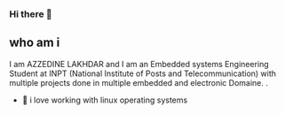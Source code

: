 ### Hi there 👋
## who am i
I am AZZEDINE LAKHDAR and I am an Embedded systems Engineering Student at INPT
 (National Institute of Posts and Telecommunication) with multiple projects done in multiple 
 embedded and electronic Domaine. .
 - 🔭 i love working with linux operating systems 
<!--
**Azzedine-prog/Azzedine-prog** is a ✨ _special_ ✨ repository because its `README.md` (this file) appears on your GitHub profile.

Here are some ideas to get you started:

- 🔭 I’m currently working on ...
- 🌱 I’m currently learning ...
- 👯 I’m looking to collaborate on ...
- 🤔 I’m looking for help with ...
- 💬 Ask me about ...
- 📫 How to reach me: ...
- 😄 Pronouns: ...
- ⚡ Fun fact: ...
-->
